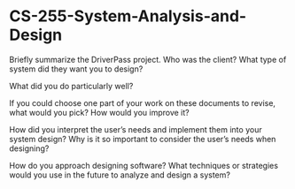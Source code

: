 # CS-255-System-Analysis-and-Design

Briefly summarize the DriverPass project. Who was the client? What type of system did they want you to design?

What did you do particularly well?

If you could choose one part of your work on these documents to revise, what would you pick? How would you improve it?

How did you interpret the user’s needs and implement them into your system design? Why is it so important to consider the user’s needs when designing?

How do you approach designing software? What techniques or strategies would you use in the future to analyze and design a system?

